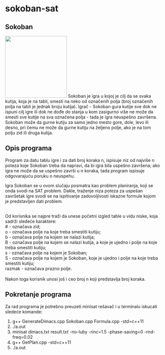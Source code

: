 # sokoban-sat

<h2>Sokoban</h2>

<img src = "http://www.matf.bg.ac.rs/p/files/126-sokoban.gif" width ="200" height ="200">
Sokoban je igra u kojoj je cilj da se svaka kutija, koja je na tabli, smesti na neko od označenih polja (broj označenih polja na tabli je jednak broju kutija). Igrač - Sokoban gura kutije sve dok ne ispuni cilj igre ili dok ne dođe do stanja u kom zasigurno više ne može da smesti sve kutije na sva označena polja - tada je igra neuspešno završena.
<br>
Sokoban može da gurne kutiju za samo jedno mesto gore, dole, levo ili desno, pri čemu ne može da gurne kutiju na željeno polje, ako je na tom polju zid ili druga kutija.



<h2>Opis programa</h2>


Program za datu tablu igre i za dati broj koraka n, ispisuje niz od najviše n poteza koje Sokoban treba da napravi, da bi igra bila uspešno završena; ako igra ne može da se uspešno završi u n koraka, tada program ispisuje odgovarajuću poruku o neuspehu. 

Igra Sokoban se u ovom slučaju posmatra kao problem planiranja, koji se onda svodi na SAT problem. Dakle, traženje niza poteza za uspešan završetak igre svodi se na ispitivanje zadovoljivosti iskazne formule kojom je predstavljen dati problem.


<br>
Od korisnika se najpre traži da unese početni izgled table u vidu niske, koja sadrži sledeće karaktere: <br>
&#35; - označava zid;
<br>
o - označava polje na koje treba smestiti kutiju;
<br>
b - označava polje na kojem se nalazi kutija;
<br>
B - označava polje na kojem se nalazi kutija, a koje je ujedno i polje na koje treba smestiti kutiju;
<br>
s - označava polje na kojem je Sokoban;
<br>
S - označava polje na kojem je Sokoban, koje je ujedno i polje na koje treba smestiti kutiju;
<br>
razmak - označava prazno polje.
<br>
<br>
Nakon toga korisnik unosi još i ceo broj n koji predstavlja broj koraka. 



<h2>Pokretanje programa</h2>

Za rad programa je potrebno preuzeti minisat rešavač i u terminalu iskucati sledeće komande: 


1) g++ GenerateDimacs.cpp Sokoban.cpp Formula.cpp -std=c++11
2) ./a.out
3) minisat dimacs.txt result.txt -no-luby -rinc=1.5 -phase-saving=0 -rnd-freq=0.02
4) g++ GetPlan.cpp -std=c++11
5) ./a.out
